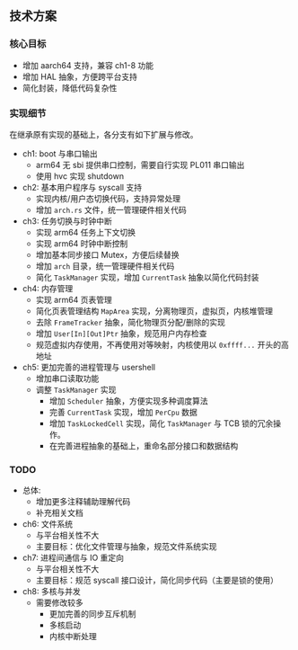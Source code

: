 ## 技术方案

### 核心目标

* 增加 aarch64 支持，兼容 ch1-8 功能
* 增加 HAL 抽象，方便跨平台支持
* 简化封装，降低代码复杂性

### 实现细节

在继承原有实现的基础上，各分支有如下扩展与修改。

* ch1: boot 与串口输出
    * arm64 无 sbi 提供串口控制，需要自行实现 PL011 串口输出
    * 使用 hvc 实现 shutdown
* ch2: 基本用户程序与 syscall 支持
    * 实现内核/用户态切换代码，支持异常处理
    * 增加 `arch.rs` 文件，统一管理硬件相关代码
* ch3: 任务切换与时钟中断
    * 实现 arm64 任务上下文切换
    * 实现 arm64 时钟中断控制
    * 增加基本同步接口 Mutex，方便后续替换
    * 增加 `arch` 目录，统一管理硬件相关代码
    * 简化 `TaskManager` 实现，增加 `CurrentTask` 抽象以简化代码封装
* ch4: 内存管理
    * 实现 arm64 页表管理
    * 简化页表管理结构 `MapArea` 实现，分离物理页，虚拟页，内核堆管理
    * 去除 `FrameTracker` 抽象，简化物理页分配/删除的实现
    * 增加 `User[In][Out]Ptr` 抽象，规范用户内存检查
    * 规范虚拟内存使用，不再使用对等映射，内核使用以 `0xffff...` 开头的高地址
* ch5: 更加完善的进程管理与 usershell
    * 增加串口读取功能
    * 调整 `TaskManager` 实现
        * 增加 `Scheduler` 抽象，方便实现多种调度算法
        * 完善 `CurrentTask` 实现，增加 `PerCpu` 数据
        * 增加 `TaskLockedCell` 实现，简化 `TaskManager` 与 TCB 锁的冗余操作。
        * 在完善进程抽象的基础上，重命名部分接口和数据结构

### TODO

* 总体: 
    * 增加更多注释辅助理解代码
    * 补充相关文档
* ch6: 文件系统
    * 与平台相关性不大
    * 主要目标：优化文件管理与抽象，规范文件系统实现
* ch7: 进程间通信与 IO 重定向
    * 与平台相关性不大
    * 主要目标：规范 syscall 接口设计，简化同步代码（主要是锁的使用）
* ch8: 多核与并发
    * 需要修改较多
        * 更加完善的同步互斥机制
        * 多核启动
        * 内核中断处理


